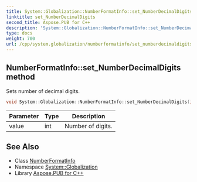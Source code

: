 ```yaml
---
title: System::Globalization::NumberFormatInfo::set_NumberDecimalDigits method
linktitle: set_NumberDecimalDigits
second_title: Aspose.PUB for C++
description: 'System::Globalization::NumberFormatInfo::set_NumberDecimalDigits method. Sets number of decimal digits in C++.'
type: docs
weight: 700
url: /cpp/system.globalization/numberformatinfo/set_numberdecimaldigits/
---
```

## NumberFormatInfo::set_NumberDecimalDigits method


Sets number of decimal digits.

```cpp
void System::Globalization::NumberFormatInfo::set_NumberDecimalDigits(int value)
```


| Parameter | Type | Description |
| --- | --- | --- |
| value | int | Number of digits. |

## See Also

* Class [NumberFormatInfo](../)
* Namespace [System::Globalization](../../)
* Library [Aspose.PUB for C++](../../../)
